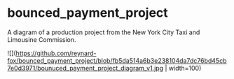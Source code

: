 # bounced_payment_project
A diagram of a production project from the New York City Taxi and Limousine Commission.


![](https://github.com/reynard-fox/bounced_payment_project/blob/fb5da514a6b3e238104da7dc76bd45cb7e0d3971/bounuced_payment_project_diagram_v1.jpg | width=100)
